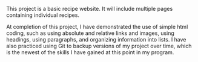 This project is a basic recipe website. It will include multiple pages containing individual recipes.

At completion of this project, I have demonstrated the use of simple html coding, such as using absolute and relative links and images, using headings, using paragraphs, and organizing information into lists. I have also practiced using Git to backup versions of my project over time, which is the newest of the skills I have gained at this point in my program.